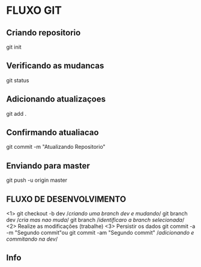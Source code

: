 
# FLUXO GIT

## Criando repositorio
git init

## Verificando as mudancas
git status

## Adicionando atualizaçoes
git add .

## Confirmando atualiacao
git commit -m "Atualizando Repositorio"

## Enviando para master
git push -u  origin master




## FLUXO DE DESENVOLVIMENTO
<1>
git checkout -b dev  /*criando uma branch dev e mudando*/
git branch dev /*cria mas nao muda*/
git branch /*identificaro a branch selecionada*/
<2>
Realize as modificações (trabalhe)
<3>
Persistir os dados
git commit -a -m "Segundo commit"ou git commit -am "Segundo commit" /*adicionando e commitando na dev*/

## Info

